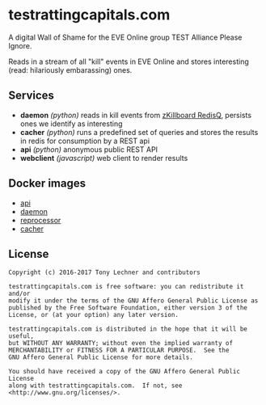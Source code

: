 # testrattingcapitals.com

A digital Wall of Shame for the EVE Online group TEST Alliance Please Ignore.

Reads in a stream of all "kill" events in EVE Online and stores interesting 
(read: hilariously embarassing) ones.

## Services

* **daemon** _(python)_ reads in kill events from [zKillboard
  RedisQ](https://github.com/zKillboard/RedisQ), persists ones we identify as
  interesting
* **cacher** _(python)_  runs a predefined set of queries and stores the
  results in redis for consumption by a REST api
* **api** _(python)_ anonymous public REST API
* **webclient** _(javascript)_ web client to render results

## Docker images

* [api](https://hub.docker.com/r/tonymke/testrattingcapitals-api/)
* [daemon](https://hub.docker.com/r/tonymke/testrattingcapitals-daemon/)
* [reprocessor](https://hub.docker.com/r/tonymke/testrattingcapitals-reprocessor/)
* [cacher](https://hub.docker.com/r/tonymke/testrattingcapitals-cacher/)

## License

    Copyright (c) 2016-2017 Tony Lechner and contributors

    testrattingcapitals.com is free software: you can redistribute it and/or
    modify it under the terms of the GNU Affero General Public License as
    published by the Free Software Foundation, either version 3 of the
    License, or (at your option) any later version.

    testrattingcapitals.com is distributed in the hope that it will be useful,
    but WITHOUT ANY WARRANTY; without even the implied warranty of
    MERCHANTABILITY or FITNESS FOR A PARTICULAR PURPOSE.  See the
    GNU Affero General Public License for more details.

    You should have received a copy of the GNU Affero General Public License
    along with testrattingcapitals.com.  If not, see 
    <http://www.gnu.org/licenses/>.

